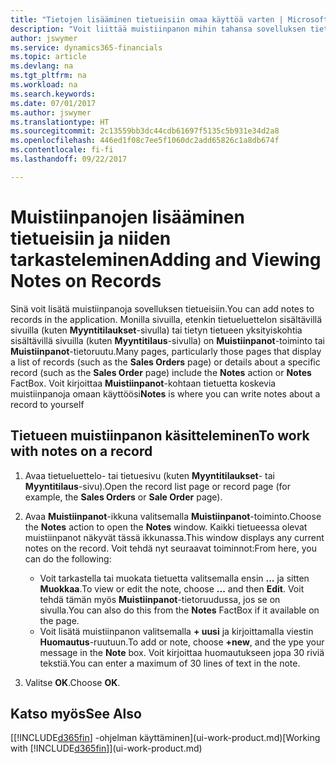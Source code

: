 ```yaml
---
title: "Tietojen lisääminen tietueisiin omaa käyttöä varten | Microsoft Docs"
description: "Voit liittää muistiinpanon mihin tahansa sovelluksen tietueeseen. Jos sinulla on esimerkiksi myyntitilaukseen liittyviä lisätietoja, jotka eivät kuitenkaan sovi mihinkään myyntitilauksen kenttään, voit kirjoittaa muistion."
author: jswymer
ms.service: dynamics365-financials
ms.topic: article
ms.devlang: na
ms.tgt_pltfrm: na
ms.workload: na
ms.search.keywords: 
ms.date: 07/01/2017
ms.author: jswymer
ms.translationtype: HT
ms.sourcegitcommit: 2c13559bb3dc44cdb61697f5135c5b931e34d2a8
ms.openlocfilehash: 446ed1f08c7ee5f1060dc2add65826c1a8db674f
ms.contentlocale: fi-fi
ms.lasthandoff: 09/22/2017

---
```

# <a name="adding-and-viewing-notes-on-records"></a><span data-ttu-id="7f55a-104">Muistiinpanojen lisääminen tietueisiin ja niiden tarkasteleminen</span><span class="sxs-lookup"><span data-stu-id="7f55a-104">Adding and Viewing Notes on Records</span></span>
 <span data-ttu-id="7f55a-105">Sinä <!--OnPrem and your colleagues -->voit lisätä muistiinpanoja sovelluksen tietueisiin.</span><span class="sxs-lookup"><span data-stu-id="7f55a-105">You <!--OnPrem and your colleagues -->can add notes to records in the application.</span></span> <span data-ttu-id="7f55a-106">Monilla sivuilla, etenkin tietueluettelon sisältävillä sivuilla (kuten **Myyntitilaukset**-sivulla) tai tietyn tietueen yksityiskohtia sisältävillä sivuilla (kuten **Myyntitilaus**-sivulla) on **Muistiinpanot**-toiminto tai **Muistiinpanot**-tietoruutu.</span><span class="sxs-lookup"><span data-stu-id="7f55a-106">Many pages, particularly those pages that display a list of records (such as the **Sales Orders** page) or details about a specific record (such as the **Sales Order** page) include the **Notes** action or **Notes** FactBox.</span></span> <span data-ttu-id="7f55a-107">Voit kirjoittaa **Muistiinpanot**-kohtaan tietuetta koskevia muistiinpanoja omaan käyttöösi<!--OnPrem or others, and where you can view notes to you from others. For example, a note could be a general comment or processing instruction to your colleague, who can then respond to your note using their own **Notes**. Or, your colleague can add a note that gives you extra information about a sales order that is not covered by the information on the sales order. These notes and correspondences will follow the record as it is processed in the company.--></span><span class="sxs-lookup"><span data-stu-id="7f55a-107">**Notes** is where you can write notes about a record to yourself<!--OnPrem or others, and where you can view notes to you from others. For example, a note could be a general comment or processing instruction to your colleague, who can then respond to your note using their own **Notes**. Or, your colleague can add a note that gives you extra information about a sales order that is not covered by the information on the sales order. These notes and correspondences will follow the record as it is processed in the company.--></span></span>

<!--OnPrem
> [!NOTE]  
>  You can only select one recipient of the note.-->  
  
## <a name="to-work-with-notes-on-a-record"></a><span data-ttu-id="7f55a-108">Tietueen muistiinpanon käsitteleminen</span><span class="sxs-lookup"><span data-stu-id="7f55a-108">To work with notes on a record</span></span> 
  
1.  <span data-ttu-id="7f55a-109">Avaa tietueluettelo- tai tietuesivu (kuten **Myyntitilaukset**- tai **Myyntitilaus**-sivu).</span><span class="sxs-lookup"><span data-stu-id="7f55a-109">Open the record list page or record page (for example, the **Sales Orders** or **Sale Order** page).</span></span>  
  
    <!-- If **Notes** is not visible on the page, then you can customize the page to display the Notes FactBox. -->
  
2.  <span data-ttu-id="7f55a-110">Avaa **Muistiinpanot**-ikkuna valitsemalla **Muistiinpanot**-toiminto.</span><span class="sxs-lookup"><span data-stu-id="7f55a-110">Choose the **Notes** action to open the **Notes** window.</span></span> <span data-ttu-id="7f55a-111">Kaikki tietueessa olevat muistiinpanot näkyvät tässä ikkunassa.</span><span class="sxs-lookup"><span data-stu-id="7f55a-111">This window displays any current notes on the record.</span></span> <span data-ttu-id="7f55a-112">Voit tehdä nyt seuraavat toiminnot:</span><span class="sxs-lookup"><span data-stu-id="7f55a-112">From here, you can do the following:</span></span>

    -   <span data-ttu-id="7f55a-113">Voit tarkastella tai muokata tietuetta valitsemalla ensin **...** ja sitten **Muokkaa**.</span><span class="sxs-lookup"><span data-stu-id="7f55a-113">To view or edit the note, choose **...** and then **Edit**.</span></span> <span data-ttu-id="7f55a-114">Voit tehdä tämän myös **Muistiinpanot**-tietoruudussa, jos se on sivulla.</span><span class="sxs-lookup"><span data-stu-id="7f55a-114">You can also do this from the **Notes** FactBox if it available on the page.</span></span>
    -   <span data-ttu-id="7f55a-115">Voit lisätä muistiinpanon valitsemalla **+ uusi** ja kirjoittamalla viestin **Huomautus**-ruutuun.</span><span class="sxs-lookup"><span data-stu-id="7f55a-115">To add or note, choose **+new**, and the ype your message in the **Note** box.</span></span> <span data-ttu-id="7f55a-116">Voit kirjoittaa huomautukseen jopa 30 riviä tekstiä.</span><span class="sxs-lookup"><span data-stu-id="7f55a-116">You can enter a maximum of 30 lines of text in the note.</span></span> 
  
<!-- 5.  In the **To** field, enter a user ID (your own or someone else’s) to indicate who the note is for.  
  
6.  Select the **Notify** field if you want to send a notification to the user in the **To** field. 
  
     If **Notify** is selected, the note will be sent as a notification to the user's **My Notifications** on the Role Center.  -->
  
3.  <span data-ttu-id="7f55a-117">Valitse **OK**.</span><span class="sxs-lookup"><span data-stu-id="7f55a-117">Choose **OK**.</span></span>  

## <a name="see-also"></a><span data-ttu-id="7f55a-118">Katso myös</span><span class="sxs-lookup"><span data-stu-id="7f55a-118">See Also</span></span>
<span data-ttu-id="7f55a-119">[[!INCLUDE[d365fin](includes/d365fin_md.md)] -ohjelman käyttäminen](ui-work-product.md)</span><span class="sxs-lookup"><span data-stu-id="7f55a-119">[Working with [!INCLUDE[d365fin](includes/d365fin_md.md)]](ui-work-product.md)</span></span>  
